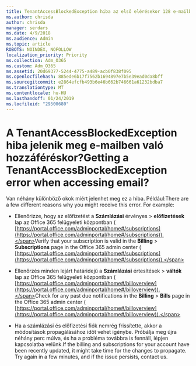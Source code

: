 ```yaml
---
title: TenantAccessBlockedException hiba az első elérésekor 128 e-mailben?
ms.author: chrisda
author: chrisda
manager: serdars
ms.date: 4/9/2018
ms.audience: Admin
ms.topic: article
ROBOTS: NOINDEX, NOFOLLOW
localization_priority: Priority
ms.collection: Adm_O365
ms.custom: Adm_O365
ms.assetid: 20d69377-5244-4775-a489-acb0f838f095
ms.openlocfilehash: 885ede6b17f7562b1694897e7b5e39ead0da8bff
ms.sourcegitcommit: e2864efcfb493b6e46b662b746661a61232bdba7
ms.translationtype: MT
ms.contentlocale: hu-HU
ms.lasthandoff: 01/24/2019
ms.locfileid: "29500680"
---
```

# <a name="getting-a-tenantaccessblockedexception-error-when-accessing-email"></a><span data-ttu-id="8424f-102">A TenantAccessBlockedException hiba jelenik meg e-mailben való hozzáféréskor?</span><span class="sxs-lookup"><span data-stu-id="8424f-102">Getting a TenantAccessBlockedException error when accessing email?</span></span>

<span data-ttu-id="8424f-p101">Van néhány különböző okok miért jelenhet meg ez a hiba. Például:</span><span class="sxs-lookup"><span data-stu-id="8424f-p101">There are a few different reasons why you might receive this error. For example:</span></span>
  
- <span data-ttu-id="8424f-105">Ellenőrizze, hogy az előfizetést a **Számlázási** érvényes \> **előfizetések** lap az Office 365 felügyeleti központban ( [https://portal.office.com/adminportal/home#/subscriptions](https://portal.office.com/adminportal/home#/subscriptions)).</span><span class="sxs-lookup"><span data-stu-id="8424f-105">Verify that your subscription is valid in the **Billing** \> **Subscriptions** page in the Office 365 admin center ( [https://portal.office.com/adminportal/home#/subscriptions](https://portal.office.com/adminportal/home#/subscriptions)).</span></span>
    
- <span data-ttu-id="8424f-106">Ellenőrzés minden lejárt határidejű a **Számlázási** értesítések \> **váltók** lap az Office 365 felügyeleti központban ( [https://portal.office.com/adminportal/home#/billoverview](https://portal.office.com/adminportal/home#/billoverview)).</span><span class="sxs-lookup"><span data-stu-id="8424f-106">Check for any past due notifications in the **Billing** \> **Bills** page in the Office 365 admin center ( [https://portal.office.com/adminportal/home#/billoverview](https://portal.office.com/adminportal/home#/billoverview)).</span></span>
    
- <span data-ttu-id="8424f-p102">Ha a számlázási és előfizetési fiók nemrég frissítette, akkor a módosítások propagálásához időt vehet igénybe. Próbálja meg újra néhány perc múlva, és ha a probléma továbbra is fennáll, lépjen kapcsolatba velünk.</span><span class="sxs-lookup"><span data-stu-id="8424f-p102">If the billing and subscriptions for your account have been recently updated, it might take time for the changes to propagate. Try again in a few minutes, and if the issue persists, contact us.</span></span>
    


